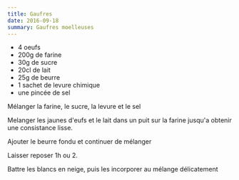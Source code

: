 ```yaml
---
title: Gaufres
date: 2016-09-18
summary: Gaufres moelleuses
---
```


* 4 oeufs
* 200g de farine
* 30g de sucre
* 20cl de lait
* 25g de beurre
* 1 sachet de levure chimique
* une pincée de sel

Mélanger la farine, le sucre, la levure et le sel

Melanger les jaunes d'eufs et le lait dans un puit sur la farine jusqu'a obtenir une consistance lisse.

Ajouter le beurre fondu et continuer de mélanger 

Laisser reposer 1h ou 2.

Battre les blancs en neige, puis les incorporer au mélange délicatement

